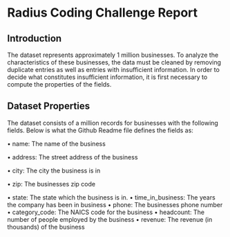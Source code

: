 # Radius Coding Challenge Report

## Introduction

The dataset represents approximately 1 million businesses.
To analyze the characteristics of these businesses, the data must be cleaned by removing duplicate entries as well as entries with insufficient information. In order to decide what constitutes insufficient information, it is first necessary to compute the properties of the fields. 

## Dataset Properties

The dataset consists of a million records for businesses with the following fields. Below is what the Github Readme file defines the
fields as:


• name: The name of the business

• address: The street address of the business

• city: The city the business is in

• zip: The businesses zip code

• state: The state which the business is in.
• time_in_business: The years the company has been in business
• phone: The businesses phone number
• category_code: The NAICS code for the business
• headcount: The number of people employed by the business
• revenue: The revenue (in thousands) of the business

